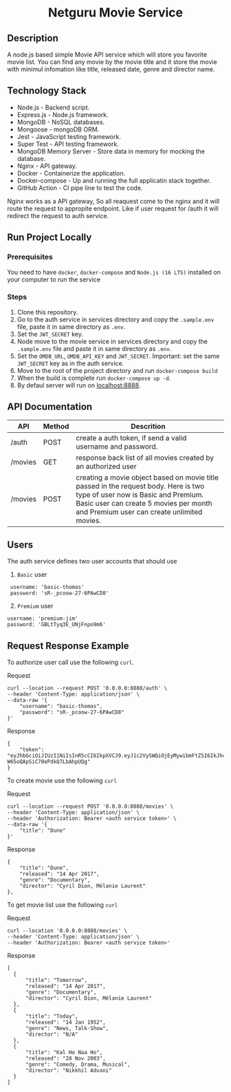 <h1 align='center'>
    Netguru Movie Service 
</h1>

## Description
A node.js based simple Movie API service which will store you favorite movie list. You can find any movie by the movie title and it store the movie with minimul infomation like title, released date, genre and director name. 

## Technology Stack
- Node.js - Backend script.
- Express.js - Node.js framework.
- MongoDB - NoSQL databases.
- Mongoose - mongoDB ORM.
- Jest - JavaScript testing framework.
- Super Test - API testing framework.
- MongoDB Memory Server - Store data in memory for mocking the database.
- Nginx - API gateway.
- Docker - Containerize the application.
- Docker-compose - Up and running the full applicatin stack together.
- GitHub Action - CI pipe line to test the code. 

Nginx works as a API gateway, So all reaquest come to the nginx and it will route the request to appropite endpoint. Like if user request for /auth it will redirect the request to auth service.

## Run Project Locally
### Prerequisites

You need to have `docker`, `docker-compose` and `Node.js (16 LTS)` installed on your computer to run the service

### Steps

1. Clone this repository.
2. Go to the auth service in services directory and copy the `.sample.env` file, paste it in same directory as `.env`.
3. Set the `JWT_SECRET` key.
4. Node move to the movie service in services directory and copy the `.sample.env` file and paste it in same directory as `.env`.
5. Set the `OMDB_URL`, `OMDB_API_KEY` and `JWT_SECRET`. Important: set the same `JWT_SECRET` key as in the auth service.
6. Move to the root of the project directory and run `docker-compose build`
7. When the build is complete run `docker-compose up -d`.
8. By defaul server will run on [localhost:8888](http://localhost:8888).

## API Documentation


|    API   | Method | Descrition
|----------|--------|------------
| /auth    | POST   | create a auth token, if send a valid username and password.
| /movies  | GET    | response back list of all movies created by an authorized user 
| /movies  | POST   | creating a movie object based on movie title passed in the request body. Here is two type of user now is Basic and Premium. Basic user can create 5 movies per month and Premium user can create unlimited movies.


## Users

The auth service defines two user accounts that should use

1. `Basic` user

```
 username: 'basic-thomas'
 password: 'sR-_pcoow-27-6PAwCD8'
```

2. `Premium` user

```
username: 'premium-jim'
password: 'GBLtTyq3E_UNjFnpo9m6'
```

## Request Response Example

To authorize user call use the following `curl`.

Request

```
curl --location --request POST '0.0.0.0:8888/auth' \
--header 'Content-Type: application/json' \
--data-raw '{
    "username": "basic-thomas",
    "password": "sR-_pcoow-27-6PAwCD8"
}'
```

Response

```
{
    "token": "eyJhbGciOiJIUzI1NiIsInR5cCI6IkpXVCJ9.eyJ1c2VySWQiOjEyMywibmFtZSI6IkJhc2ljIFRob21hcyIsInJvbGUiOiJiYXNpYyIsImlhdCI6MTYwNjIyMTgzOCwiZXhwIjoxNjA2MjIzNjM4LCJpc3MiOiJodHRwczovL3d3dy5uZXRndXJ1LmNvbS8iLCJzdWIiOiIxMjMifQ.KjZ3zZM1lZa1SB8U-W65oQApSiC70ePdkQ7LbAhpUQg"
}
```

To create movie use the following `curl`

Request

```
curl --location --request POST '0.0.0.0:8888/movies' \
--header 'Content-Type: application/json' \
--header 'Authorization: Bearer <auth service token>' \
--data-raw '{
    "title": "Dune"
}'
```

Response

```
{
    "title": "Dune",
    "released": "14 Apr 2017",
    "genre": "Documentary",
    "director": "Cyril Dion, Mélanie Laurent"
},
```

To get movie list use the following `curl`

Request

```
curl --location '0.0.0.0:8888/movies' \
--header 'Content-Type: application/json' \
--header 'Authorization: Bearer <auth service token>'
```

Response

```
[
  {
      "title": "Tomorrow",
      "released": "14 Apr 2017",
      "genre": "Documentary",
      "director": "Cyril Dion, Mélanie Laurent"
  },
  {
      "title": "Today",
      "released": "14 Jan 1952",
      "genre": "News, Talk-Show",
      "director": "N/A"
  },
  {
      "title": "Kal Ho Naa Ho",
      "released": "28 Nov 2003",
      "genre": "Comedy, Drama, Musical",
      "director": "Nikkhil Advani"
  }
]
```